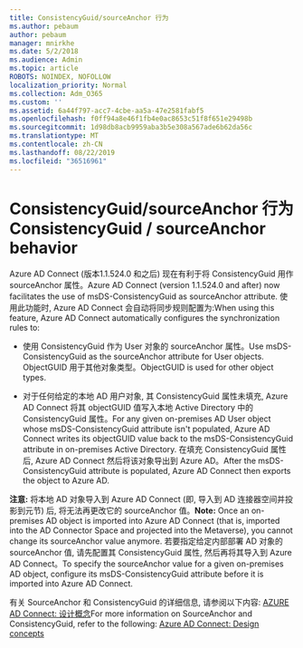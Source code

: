 ```yaml
---
title: ConsistencyGuid/sourceAnchor 行为
ms.author: pebaum
author: pebaum
manager: mnirkhe
ms.date: 5/2/2018
ms.audience: Admin
ms.topic: article
ROBOTS: NOINDEX, NOFOLLOW
localization_priority: Normal
ms.collection: Adm_O365
ms.custom: ''
ms.assetid: 6a44f797-acc7-4cbe-aa5a-47e2581fabf5
ms.openlocfilehash: f0ff94a8e46f1fb4e0ac8653c51f8f651e29498b
ms.sourcegitcommit: 1d98db8acb9959aba3b5e308a567ade6b62da56c
ms.translationtype: MT
ms.contentlocale: zh-CN
ms.lasthandoff: 08/22/2019
ms.locfileid: "36516961"
---
```

# <a name="consistencyguid--sourceanchor-behavior"></a><span data-ttu-id="4e739-102">ConsistencyGuid/sourceAnchor 行为</span><span class="sxs-lookup"><span data-stu-id="4e739-102">ConsistencyGuid / sourceAnchor behavior</span></span>

<span data-ttu-id="4e739-103">Azure AD Connect (版本1.1.524.0 和之后) 现在有利于将 ConsistencyGuid 用作 sourceAnchor 属性。</span><span class="sxs-lookup"><span data-stu-id="4e739-103">Azure AD Connect (version 1.1.524.0 and after) now facilitates the use of msDS-ConsistencyGuid as sourceAnchor attribute.</span></span> <span data-ttu-id="4e739-104">使用此功能时, Azure AD Connect 会自动将同步规则配置为:</span><span class="sxs-lookup"><span data-stu-id="4e739-104">When using this feature, Azure AD Connect automatically configures the synchronization rules to:</span></span>
  
- <span data-ttu-id="4e739-105">使用 ConsistencyGuid 作为 User 对象的 sourceAnchor 属性。</span><span class="sxs-lookup"><span data-stu-id="4e739-105">Use msDS-ConsistencyGuid as the sourceAnchor attribute for User objects.</span></span> <span data-ttu-id="4e739-106">ObjectGUID 用于其他对象类型。</span><span class="sxs-lookup"><span data-stu-id="4e739-106">ObjectGUID is used for other object types.</span></span>
    
- <span data-ttu-id="4e739-107">对于任何给定的本地 AD 用户对象, 其 ConsistencyGuid 属性未填充, Azure AD Connect 将其 objectGUID 值写入本地 Active Directory 中的 ConsistencyGuid 属性。</span><span class="sxs-lookup"><span data-stu-id="4e739-107">For any given on-premises AD User object whose msDS-ConsistencyGuid attribute isn't populated, Azure AD Connect writes its objectGUID value back to the msDS-ConsistencyGuid attribute in on-premises Active Directory.</span></span> <span data-ttu-id="4e739-108">在填充 ConsistencyGuid 属性后, Azure AD Connect 然后将该对象导出到 Azure AD。</span><span class="sxs-lookup"><span data-stu-id="4e739-108">After the msDS-ConsistencyGuid attribute is populated, Azure AD Connect then exports the object to Azure AD.</span></span>
    
 <span data-ttu-id="4e739-109">**注意:** 将本地 AD 对象导入到 Azure AD Connect (即, 导入到 AD 连接器空间并投影到元节) 后, 将无法再更改它的 sourceAnchor 值。</span><span class="sxs-lookup"><span data-stu-id="4e739-109">**Note:** Once an on-premises AD object is imported into Azure AD Connect (that is, imported into the AD Connector Space and projected into the Metaverse), you cannot change its sourceAnchor value anymore.</span></span> <span data-ttu-id="4e739-110">若要指定给定内部部署 AD 对象的 sourceAnchor 值, 请先配置其 ConsistencyGuid 属性, 然后再将其导入到 Azure AD Connect。</span><span class="sxs-lookup"><span data-stu-id="4e739-110">To specify the sourceAnchor value for a given on-premises AD object, configure its msDS-ConsistencyGuid attribute before it is imported into Azure AD Connect.</span></span> 
  
<span data-ttu-id="4e739-111">有关 SourceAnchor 和 ConsistencyGuid 的详细信息, 请参阅以下内容: [AZURE AD Connect: 设计概念](https://docs.microsoft.com/azure/active-directory/connect/active-directory-aadconnect-design-concepts)</span><span class="sxs-lookup"><span data-stu-id="4e739-111">For more information on SourceAnchor and ConsistencyGuid, refer to the following: [Azure AD Connect: Design concepts](https://docs.microsoft.com/azure/active-directory/connect/active-directory-aadconnect-design-concepts)</span></span>
  

